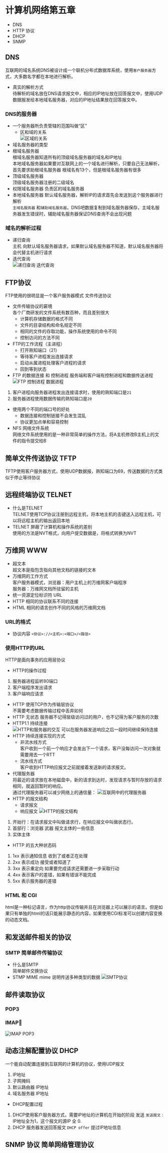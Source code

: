 # 计算机网络第五章
- DNS
- HTTP 协议
- DHCP
- SNMP


## DNS
互联网的域名系统DNS被设计成一个联机分布式数据库系统，使用``客户服务器``方式，大多数名字都在本地进行解析。
- 真实的解析方式<br>
待解析的域名放在DNS请求报文中，相应的IP地址放在回答报文中，使用UDP数据报发给本地域名服务器，对应的IP地址结果放在回答报文中。

### DNS的服务器
- 一个服务器所负责管辖的范围叫做“区”
    - 区和域的关系<br>
![区域的关系](https://upload-images.jianshu.io/upload_images/4714178-5387115a8dbbc5d8.png?imageMogr2/auto-orient/strip%7CimageView2/2/w/1240)
- 域名服务器的类型
- 根域名服务器<br>
根域名服务器知道所有的顶级域名服务器的域名和IP地址<br>
本地域名服务器如果要对互联网上的一个域名进行解析，只要自己无法解析，首先要求助根域名服务器
根域名有13个，但是根域名服务器有很多
- 顶级域名服务器<br>
顶级域名服务器注册的二级域名
- 权限域名服务器
负责区的域名服务器
- 本地域名服务器
默认域名服务器，解析IP的请求首先会发送到这个服务器进行解析<br>
``主域名服务器`` 和``辅助域名服务器``，DNS吧数据复制到域名服务器保存，主域名服务器发生错误时，辅助域名服务器保证DNS查询不会出现问题

### 域名的解析过程
- 递归查询<br>
主机 向默认域名服务器请求，如果默认域名服务器不知道，默认域名服务器将会代替主机进行请求
- 迭代查询<br>
![递归查询 迭代查询](https://upload-images.jianshu.io/upload_images/4714178-13a181caef031b8c.png?imageMogr2/auto-orient/strip%7CimageView2/2/w/1240)


## FTP协议
FTP使用的很明显是一个客户服务器模式
文件传送协议<br>
- 文件传输协议的窘境<br>
    各个厂商研发的文件系统有数百种，而且差别很大<br>
    - 计算机存储数据的格式不同
    - 文件的目录结构和命名规定不同
    - 相同的文件的存取功能，操作系统使用的命令不同
    - 控制访问的方法不同
- FTP的工作流程（主进程）
    - 打开熟知端口（21）
    - 等待客户进程发出连接请求
    - 启动从属进程处理客户进程的请求
    - 回到等到状态
- FTP 的数据连接 和 控制进程
服务端和客户端有控制进程和数据传送进程<br>
![FTP 控制进程 数据进程](https://upload-images.jianshu.io/upload_images/4714178-17bf8efb76d4c53c.png?imageMogr2/auto-orient/strip%7CimageView2/2/w/1240)
1. 客户进程向服务器进程发出连接请求时，使用的熟知端口是``21``
2. 服务器进程使用数据传输的熟知端口是``20``

- 使用两个不同的端口号的好处
    - 数据连接和控制链接不会发生混乱
    - 协议更加点单和容易控制
- NFS 网络文件系统<br>
网络文件系统使用的是一种非常简单的操作方法，将A主机修改B主机上的文件的指令提交给B

## 简单文件传送协议 TFTP
TFTP使用客户服务器方式，使用UDP数据报，熟知端口为69，传送数据的方式类似于停止等待协议

## 远程终端协议 TELNET
- 什么是TELNET<br>
TELNET使用TCP协议注册到远程主机，将本地主机的击键送入远程主机，可以将远程主机的输出返回本地
- TELNET 屏蔽了计算机和操作系统的差别<br>
使用的方法是NVT格式，向用户提交数据是，将格式转换为NVT



## 万维网 WWW
- 超文本<br>
超文本是指包含指向其他文档的链接的文本
- 万维网的工作方式<br>
客户服务器模式，浏览器：用户主机上的万维网客户端程序<br>
服务器：万维网文档所驻留的主机
- 统一资源定位标识符 URL
- HTTP 相同的协议联系不同的连接
- HTML 相同的语言创作不同的风格的万维网文档

### URL的格式
- 协议内容
``<协议>://<主机>:<端口>/<路径>``
### 使用HTTP的URL
HTTP是面向事务的应用层协议
-  HTTP的操作过程
1. 服务器进程监听80端口
2. 客户端程序发出请求
3. 客户端响应请求
- HTTP 使用TCP作为传输层协议<br>
不需要考虑数据传输过程中丢弃如何
- HTTP 无状态
服务器不记得层级访问过的用户，也不记得为客户服务的次数
- HTTP1.1 持续连接<br>
![HTTP和服务器的交互](https://upload-images.jianshu.io/upload_images/4714178-1ae2f8ee3fa727ce.jpg?imageMogr2/auto-orient/strip%7CimageView2/2/w/1240)
可以在服务器发送响应之后一段时间继续保持连接
- HTTP 持续连接实现的方式
    - 非流水线方式<br>
    客户收到一个前一个响应才会发出下一个请求，客户没每访问一次对象就需要用去一个RTT
    - 流水线方式<br>
    客户收到HTTP响应报文之前就接着发送新的请求报文。
- 代理服务器<br>
将最近的请求放在本地磁盘中，新的请求到达时，发现请求与暂时存放的请求相同，就返回暂时的响应。<br>
通过代理服务器可以减少网络上的通信量：
![互联网中的代理服务器](https://upload-images.jianshu.io/upload_images/4714178-c04462b60c46e715.png?imageMogr2/auto-orient/strip%7CimageView2/2/w/1240)
- HTTP 的报文结构
    - 请求报文
    - 响应报文
![HTTP的报文结构](https://upload-images.jianshu.io/upload_images/4714178-ccc2b187967b295b.png?imageMogr2/auto-orient/strip%7CimageView2/2/w/1240)

1. 开始行：在请求报文中叫做请求行，在响应报文中叫做状态行。
2. 首部行：浏览器 武器 报文主体的一些信息 
3. 实体主体

- HTTP 的五大种状态码
1. 1xx 表示通知信息 收到了或者正在处理
2. 2xx 表示成功 接受或者知道了
3. 3xx 表示重定向 如果要完成请求还需要进一步采取行动
4. 4xx 表示客户的差错，如果有错误不能完成
5. 5xx 表示服务器的差错

### HTML 和 CGI
html是一种标记语言，作为http协议传输并且在浏览器上可以展示的语言。但是如果只有单独的html的话只能展示静态的内容，如果使用CGI标准可以创建内容变换的动态文档。

## 和发送邮件相关的协议
### SMTP 简单邮件传输协议
- 什么是SMTP<br>
简单邮件交换协议
- STMP MIME
mime 说明传送多种类型的数据
![SMTP协议](https://upload-images.jianshu.io/upload_images/4714178-291bbdfc53691aa0.jpg?imageMogr2/auto-orient/strip%7CimageView2/2/w/1240)

## 邮件读取协议
### POP3
### IMAP
![IMAP POP3](https://upload-images.jianshu.io/upload_images/4714178-cad139a800c92f97.jpg?imageMogr2/auto-orient/strip%7CimageView2/2/w/1240)



## 动态注解配置协议 DHCP
一个能自动配置连接到互联网的计算机的协议，使用UDP报文
1. IP地址
2. 子网掩码
3. 默认路由器 IP地址
4. 域名服务器 IP地址
- DHCP配置过程<br>
1. DHCP使用客户服务器方式，需要IP地址的计算机在开始的阶段 发送 ``发送报文`` : IP地址全为1，这个报文的源IP 全 0.
2. DHCP 服务器发送回答报文 ``DHCP offer`` 提过IP地址信息

## SNMP 协议 简单网络管理协议